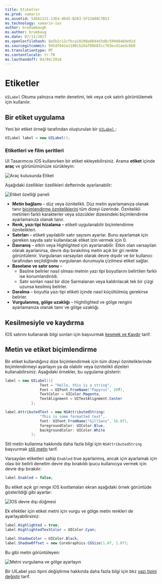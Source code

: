 ```yaml
---
title: Etiketler
ms.prod: xamarin
ms.assetid: 54DA1221-13E4-4D45-B263-5F22A0AC7B53
ms.technology: xamarin-ios
author: bradumbaugh
ms.author: brumbaug
ms.date: 07/11/2017
ms.openlocfilehash: 8a5b2c12cfbca18280a8044d3d8c599d848de91d
ms.sourcegitcommit: 945df041e2180cb20af08b83cc703ecd1aedc6b0
ms.translationtype: MT
ms.contentlocale: tr-TR
ms.lasthandoff: 04/04/2018
---
```

# <a name="labels"></a>Etiketler

`UILabel` Okuma yalnızca metin denetimi, tek veya çok satırlı görüntülemek için kullanılır. 

## <a name="implementing-a-label"></a>Bir etiket uygulama

Yeni bir etiket örneği tarafından oluşturulan bir [ `UILabel` ](https://developer.xamarin.com/api/type/UIKit.UILabel/):

```csharp
UILabel label = new UILabel();
```

### <a name="labels-and-storyboards"></a>Etiketleri ve film şeritleri

UI Tasarımcısı iOS kullanırken bir etiket ekleyebilirsiniz. Arama **etiket** içinde **araç** ve görünümünüze sürükleyin:

![Araç kutusunda Etiket](labels-images/image3.png)

Aşağıdaki özellikler özellikleri defterinde ayarlanabilir:

![Etiket özelliği paneli](labels-images/image2.png)

- **Metin bağlamı** – düz veya öznitelikli. Düz metin ayarlamanıza olanak tanır [biçimlendirme özniteliklerini](#Formatting_Text_and_Label) tüm dizeyi üzerinde. Öznitelikli metinleri farklı karakterler veya sözcükler dizesindeki biçimlendirme ayarlamanıza olanak tanır.
- **Renk, yazı tipi hizalama** – etiketi uygulanabilir biçimlendirme öznitelikleri.
- **Satırları** – etiketi yayılabilir satır sayısını ayarlar. Bunu ayarlamak için gereken sayıda satır kullanılacak etiket izin vermek için 0.
- **Davranış** – etkin veya Highlighted için ayarlanabilir. Etkin olan varsayılan olarak ayarlanırsa, devre dışı bırakılmış metin açık bir gri renkte görüntülenir. Vurgulanan varsayılan olarak devre dışıdır ve bir kullanıcı tarafından seçildiğinde vurgulanan durumuyla çizilmesi etiket sağlar.
- **Baselane ve satır sonu** – 
    - Basline belirler nasıl olması metnin yazı tipi boyutlarını belirtilen farklı ise konumlandırıldı.
    - Satır sonları nasıl bir dize Sarmalanan veya kaldırılacak tek bir çizgi uzunsa kesilmiş belirler.
- **Daralma** – boyutta yazı tipi etiketi içinde nasıl küçültülmüş gerekirse belirler.
- **Vurgulanmış, gölge uzaklığı** – Hightlighted ve gölge rengini ayarlamanıza olanak tanır ve gölge uzaklığı.

## <a name="truncating-and-wrapping"></a>Kesilmesiyle ve kaydırma

İOS satırını kullanarak bilgi sonları için başvurmak [kesmek ve Kaydır](https://developer.xamarin.com/recipes/ios/standard_controls/labels/uilabel-truncate-wrap-text/) tarif.

<a name="Formatting_Text_and_Label"/>

## <a name="formatting-text-and-label"></a>Metin ve etiket biçimlendirme

Bir etiket kullandığınız dize biçimlendirmek için tüm dizeyi özniteliklerinde biçimlendirmeyi ayarlayın ya da olabilir veya öznitelikli dizeleri kullanabilirsiniz. Aşağıdaki örnekler, bu uygulama gösterir:

```csharp
label = new UILabel(){
                Text = "Hello, this is a string",
                Font = UIFont.FromName("Papyrus", 20f),
                TextColor = UIColor.Magenta,
                TextAlignment = UITextAlignment.Center
            };
```

```csharp
label.AttributedText = new NSAttributedString(
                "This is some formatted text",
                font: UIFont.FromName("GillSans", 16.0f),
                foregroundColor: UIColor.Blue,
                backgroundColor: UIColor.White
            );
```

Stil metin kullanma hakkında daha fazla bilgi için `NSAttributedString` başvurmak [stili metin](https://developer.xamarin.com/recipes/ios/standard_controls/text_field/style_text/) tarif.

Varsayılan etiketleri sahip `Enabled` true ayarlanmış, ancak için ayarlamak için olası bir belirli denetim devre dışı bırakıldı ipucu kullanıcıya vermek için devre dışı bırakılır:

```csharp
label.Enabled = false;
```

Bu etiket açık gri renge iOS kısıtlamaları ekran aşağıdaki örnek görüntüde gösterildiği gibi ayarlar:

![İOS devre dışı düğmesi](labels-images/image1.png)

Ek efektler için etiket metni için vurgu ve gölge metin renkleri de ayarlayabilirsiniz:

```csharp
label.Highlighted = true;
label.HighlightedTextColor = UIColor.Cyan;

label.ShadowColor = UIColor.Black;
label.ShadowOffset = new CoreGraphics.CGSize(1.0f, 1.0f);
```

Bu gibi metin görüntüleyen:

![Metni vurgulama ve gölge ayarlayın](labels-images/image4.png)

Bir UILabel yazı tipini değiştirme hakkında daha fazla bilgi için bkz [yazı tipini değiştir](https://developer.xamarin.com/recipes/ios/standard_controls/labels/change_the_font/) tarif.





